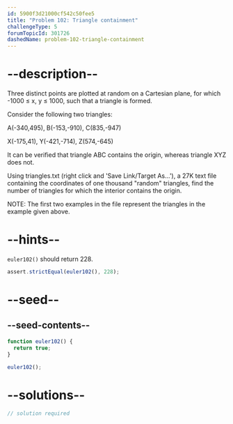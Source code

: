 ```yaml
---
id: 5900f3d21000cf542c50fee5
title: "Problem 102: Triangle containment"
challengeType: 5
forumTopicId: 301726
dashedName: problem-102-triangle-containment
---
```


# --description--

Three distinct points are plotted at random on a Cartesian plane, for which -1000 ≤ x, y ≤ 1000, such that a triangle is formed.

Consider the following two triangles:

A(-340,495), B(-153,-910), C(835,-947)

X(-175,41), Y(-421,-714), Z(574,-645)

It can be verified that triangle ABC contains the origin, whereas triangle XYZ does not.

Using triangles.txt (right click and 'Save Link/Target As...'), a 27K text file containing the coordinates of one thousand "random" triangles, find the number of triangles for which the interior contains the origin.

NOTE: The first two examples in the file represent the triangles in the example given above.

# --hints--

`euler102()` should return 228.

```js
assert.strictEqual(euler102(), 228);
```

# --seed--

## --seed-contents--

```js
function euler102() {
  return true;
}

euler102();
```

# --solutions--

```js
// solution required
```
